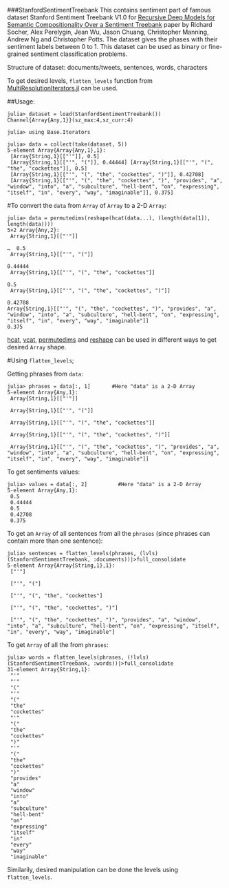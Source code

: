 ###StanfordSentimentTreebank
This contains sentiment part of famous dataset Stanford Sentiment Treebank V1.0 for [Recursive Deep Models for Semantic Compositionality Over a Sentiment Treebank](https://nlp.stanford.edu/~socherr/EMNLP2013_RNTN.pdf) paper by Richard Socher, Alex Perelygin, Jean Wu, Jason Chuang, Christopher Manning, Andrew Ng and Christopher Potts.
The dataset gives the phases with their sentiment labels between 0 to 1. This dataset can be used as binary or fine-grained sentiment classification problems.

Structure of dataset:
documents/tweets, sentences, words, characters

To get desired levels, `flatten_levels` function from [MultiResolutionIterators.jl](https://github.com/oxinabox/MultiResolutionIterators.jl) can be used.

##Usage:

```
julia> dataset = load(StanfordSentimentTreebank())
Channel{Array{Any,1}}(sz_max:4,sz_curr:4)

julia> using Base.Iterators

julia> data = collect(take(dataset, 5))
5-element Array{Array{Any,1},1}:
 [Array{String,1}[["'"]], 0.5]
 [Array{String,1}[["'", "("]], 0.44444] [Array{String,1}[["'", "(", "the", "cockettes"]], 0.5]
 [Array{String,1}[["'", "(", "the", "cockettes", ")"]], 0.42708]
 [Array{String,1}[["'", "(", "the", "cockettes", ")", "provides", "a", "window", "into", "a", "subculture", "hell-bent", "on", "expressing", "itself", "in", "every", "way", "imaginable"]], 0.375]

```

#To convert the `data` from `Array` of `Array` to a 2-D `Array`:

```
julia> data = permutedims(reshape(hcat(data...), (length(data[1]), length(data))))
5×2 Array{Any,2}:
 Array{String,1}[["'"]]
                                                                                         …  0.5
 Array{String,1}[["'", "("]]
                                                                                            0.44444
 Array{String,1}[["'", "(", "the", "cockettes"]]
                                                                                            0.5
 Array{String,1}[["'", "(", "the", "cockettes", ")"]]
                                                                                            0.42708
Array{String,1}[["'", "(", "the", "cockettes", ")", "provides", "a", "window", "into", "a", "subculture", "hell-bent", "on", "expressing", "itself", "in", "every", "way", "imaginable"]]                                                        0.375
```
[hcat](https://docs.julialang.org/en/v1.0/base/arrays/#Base.hcat), [vcat](https://docs.julialang.org/en/v1.0/base/arrays/#Base.vcat), [permutedims](https://docs.julialang.org/en/v1.0/base/arrays/#Base.permutedims) and [reshape](https://docs.julialang.org/en/v1.0/base/arrays/#Base.reshape) can be used in different ways to get desired `Array` shape.

#Using `flatten_levels`;

Getting phrases from `data`:

```
julia> phrases = data[:, 1]       #Here "data" is a 2-D Array
5-element Array{Any,1}:
 Array{String,1}[["'"]]

 Array{String,1}[["'", "("]]

 Array{String,1}[["'", "(", "the", "cockettes"]]

 Array{String,1}[["'", "(", "the", "cockettes", ")"]]

 Array{String,1}[["'", "(", "the", "cockettes", ")", "provides", "a", "window", "into", "a", "subculture", "hell-bent", "on", "expressing", "itself", "in", "every", "way", "imaginable"]]

```

To get sentiments values:

```
julia> values = data[:, 2]          #Here "data" is a 2-D Array
5-element Array{Any,1}:
 0.5
 0.44444
 0.5
 0.42708
 0.375
```

To get an `Array` of all sentences from all the `phrases` (since phrases can contain more than one sentence):

```
julia> sentences = flatten_levels(phrases, (lvls)(StanfordSentimentTreebank, :documents))|>full_consolidate
5-element Array{Array{String,1},1}:
 ["'"]

 ["'", "("]

 ["'", "(", "the", "cockettes"]

 ["'", "(", "the", "cockettes", ")"]

 ["'", "(", "the", "cockettes", ")", "provides", "a", "window", "into", "a", "subculture", "hell-bent", "on", "expressing", "itself", "in", "every", "way", "imaginable"]
```

To get `Array` of all the from `phrases`:

```
julia> words = flatten_levels(phrases, (!lvls)(StanfordSentimentTreebank, :words))|>full_consolidate
31-element Array{String,1}:
 "'"
 "'"
 "("
 "'"
 "("
 "the"
 "cockettes"
 "'"
 "("
 "the"
 "cockettes"
 ")"
 "'"
 "("
 "the"
 "cockettes"
 ")"
 "provides"
 "a"
 "window"
 "into"
 "a"
 "subculture"
 "hell-bent"
 "on"
 "expressing"
 "itself"
 "in"
 "every"
 "way"
 "imaginable"
```

Similarily, desired manipulation can be done the levels using `flatten_levels`.
